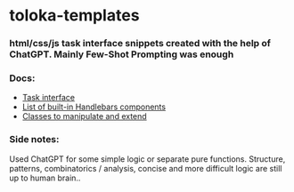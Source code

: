 # toloka-templates

### html/css/js task interface snippets created with the help of ChatGPT. Mainly Few-Shot Prompting was enough


### Docs:

* [Task interface](https://toloka.ai/docs/guide/spec/)
* [List of built-in Handlebars components](https://toloka.ai/docs/guide/t-components/)
* [Classes to manipulate and extend](https://toloka.ai/docs/guide/spec-advanced/)

### Side notes:
Used ChatGPT for some simple logic or separate pure functions. Structure, patterns, combinatorics / analysis, concise and more difficult logic are still up to human brain.. 
